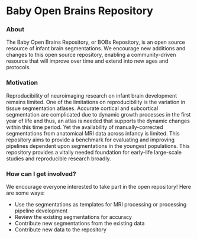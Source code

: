 # Baby Open Brains Repository

### About

The Baby Open Brains Repository, or BOBs Repository, is an open source resource of infant brain segmentations. We encourage new additions and changes to this open source repository, enabling a community-driven resource that will improve over time and extend into new ages and protocols. 

### Motivation

Reproducibility of neuroimaging research on infant brain development remains limited. One of the limitations on reproducibility is the variation in tissue segmentation atlases. Accurate cortical and subcortical segmentation are complicated due to dynamic growth processes in the first year of life and thus, an atlas is needed that supports the dynamic changes within this time period. Yet the availability of manually-corrected segmentations from anatomical MRI data across infancy is limited. This repository aims to provide a benchmark for evaluating and improving pipelines dependent upon segmentations in the youngest populations. This repository provides a vitally needed foundation for early-life large-scale studies and reproducible research broadly.

### How can I get involved?

We encourage everyone interested to take part in the open repository! Here are some ways:

* Use the segmentations as templates for MRI processing or processing pipeline development
* Review the existing segmentations for accuracy
* Contribute new segmentations from the existing data
* Contribute new data to the repository
